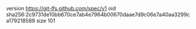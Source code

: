 version https://git-lfs.github.com/spec/v1
oid sha256:2c9731de10bb670ce7ab4e7964b00670daae7d9c06e7a40aa3299ca179218589
size 101
